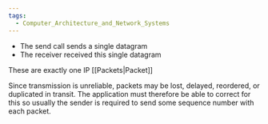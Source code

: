 ```yaml
---
tags:
  - Computer_Architecture_and_Network_Systems
---
```

- The send call sends a single datagram
- The receiver received this single datagram

These are exactly one IP [[Packets|Packet]]

Since transmission is unreliable, packets may be lost, delayed, reordered, or duplicated in transit. The application must therefore be able to correct for this so usually the sender is required to send some sequence number with each packet.